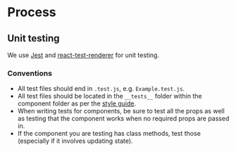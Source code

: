 # Process

## Unit testing

We use [Jest](https://facebook.github.io/jest/) and [react-test-renderer](https://reactjs.org/docs/test-renderer.html) for unit testing.

### Conventions

- All test files should end in `.test.js`, e.g. `Example.test.js`.
- All test files should be located in the `__tests__` folder within the component folder as per the [style guide](./STYLE_GUIDE.md#directory-structure).
- When writing tests for components, be sure to test all the props as well as testing that the component works when no required props are passed in.
- If the component you are testing has class methods, test those (especially if it involves updating state).
